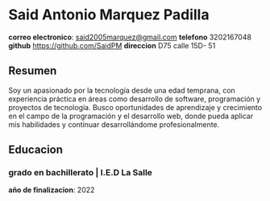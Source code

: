 # Said Antonio Marquez Padilla

**correo electronico**: said2005marquez@gmail.com
**telefono** 3202167048
**github** https://github.com/SaidPM
**direccion** D75 calle 15D- 51

## Resumen
Soy un apasionado por la tecnología desde una edad temprana, con experiencia práctica en áreas como desarrollo de software, programación y proyectos de tecnología. Busco oportunidades de aprendizaje y crecimiento en el campo de la programación y el desarrollo web, donde pueda aplicar mis habilidades y continuar desarrollándome profesionalmente.

## Educacion
### grado en bachillerato | I.E.D La Salle 
**año de finalizacion**: 2022